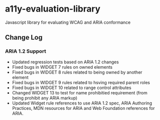 # a11y-evaluation-library
Javascript library for evaluating WCAG and ARIA conformance

## Change Log

### ARIA 1.2 Support

* Updated regression tests based on ARIA 1.2 changes
* Fixed bugs in WIDGET 7 rules on owned elements
* Fixed bugs in WIDGET 8 rules related to being owned by another element
* Fixed bugs in WIDGET 9 rules related to hsving required parent roles
* Fixed bugs in WIDGET 10 related to range control attributes
* Changed WIDGET 13 to test for name prohibitied requirement (from being prohibit any ARIA markup)
* Updated Widget rule references to use ARIA 1.2 spec, ARIA Authoring Practices, MDN resources for ARIA and Web Foundation references for ARIA.

